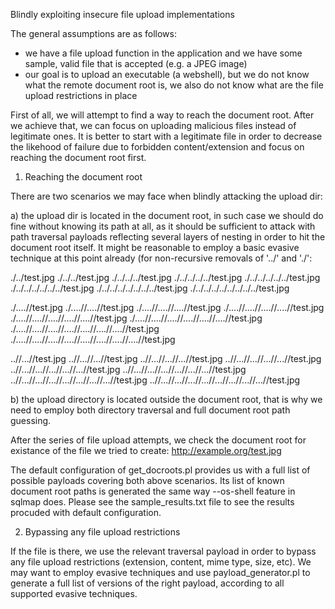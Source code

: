 Blindly exploiting insecure file upload implementations

The general assumptions are as follows:
- we have a file upload function in the application and we have some sample, valid file that is accepted (e.g. a JPEG image)
- our goal is to upload an executable (a webshell), but we do not know what the remote document root is, we also do not know what are the file upload restrictions in place

First of all, we will attempt to find a way to reach the document root. After we achieve that, we can focus on uploading malicious files instead of legitimate ones. It is better to start with a legitimate file in order to decrease the likehood of failure due to forbidden content/extension and focus on reaching the document root first.

1) Reaching the document root

There are two scenarios we may face when blindly attacking the upload dir:

a) the upload dir is located in the document root, in such case we should do fine without knowing its path at all, as it should be sufficient to attack with path traversal payloads reflecting several layers of nesting in order to hit the document root itself. It might be reasonable to employ a basic evasive technique at this point already (for non-recursive removals of '../' and './':

./../test.jpg
./../../test.jpg
./../../../test.jpg
./../../../../test.jpg
./../../../../../test.jpg
./../../../../../../test.jpg
./../../../../../../../test.jpg
./../../../../../../../../test.jpg


./....//test.jpg
./....//....//test.jpg
./....//....//....//test.jpg
./....//....//....//....//test.jpg
./....//....//....//....//....//test.jpg
./....//....//....//....//....//....//test.jpg
./....//....//....//....//....//....//....//test.jpg
./....//....//....//....//....//....//....//....//test.jpg


..//...//test.jpg
..//...//...//test.jpg
..//...//...//...//test.jpg
..//...//...//...//...//test.jpg
..//...//...//...//...//...//test.jpg
..//...//...//...//...//...//...//test.jpg
..//...//...//...//...//...//...//...//test.jpg
..//...//...//...//...//...//...//...//...//test.jpg


b) the upload directory is located outside the document root, that is why we need to employ both directory traversal and full document root path guessing. 



After the series of file upload attempts, we check the document root for existance of the file we tried to create:
http://example.org/test.jpg

The default configuration of get_docroots.pl provides us with a full list of possible payloads covering both above scenarios.
Its list of known document root paths is generated the same way --os-shell feature in sqlmap does. 
Please see the sample_results.txt file to see the results procuded with default configuration.


2) Bypassing any file upload restrictions

If the file is there, we use the relevant traversal payload in order to bypass any file upload restrictions (extension, content, mime type, size, etc). We may want to employ evasive techniques and use payload_generator.pl to generate a full list of versions of the right payload, according to all supported evasive techniques.
